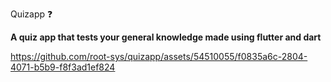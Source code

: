 Quizapp ❓

**A quiz app that tests your general knowledge made using flutter and dart**



https://github.com/root-sys/quizapp/assets/54510055/f0835a6c-2804-4071-b5b9-f8f3ad1ef824

